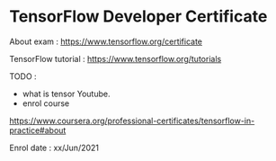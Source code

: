 # TensorFlow Developer Certificate

About exam : https://www.tensorflow.org/certificate

TensorFlow tutorial : https://www.tensorflow.org/tutorials


TODO : 
- what is tensor Youtube.
- enrol course

https://www.coursera.org/professional-certificates/tensorflow-in-practice#about

Enrol date : xx/Jun/2021

